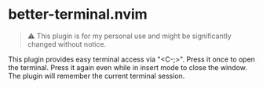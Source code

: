 # better-terminal.nvim
> ⚠️ This plugin is for my personal use and might be significantly changed without notice.

This plugin provides easy terminal access via "<C-;>". Press it once to open the terminal. Press it again even while in insert mode to close the window. The plugin will remember the current terminal session.
